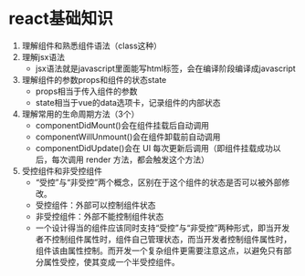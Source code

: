 # react基础知识

1. 理解组件和熟悉组件语法（class这种）
2. 理解jsx语法
   * jsx语法就是javascript里面能写html标签，会在编译阶段编译成javascript
3. 理解组件的参数props和组件的状态state
   * props相当于传入组件的参数
   * state相当于vue的data选项卡，记录组件的内部状态
4. 理解常用的生命周期方法（3个）
   * componentDidMount()会在组件挂载后自动调用
   * componentWillUnmount()会在组件卸载前自动调用
   * componentDidUpdate()会在 UI 每次更新后调用（即组件挂载成功以后，每次调用 render 方法，都会触发这个方法）
5. 受控组件和非受控组件
   * “受控”与“非受控”两个概念，区别在于这个组件的状态是否可以被外部修改。
   * 受控组件：外部可以控制组件状态
   * 非受控组件：外部不能控制组件状态
   * 一个设计得当的组件应该同时支持“受控”与“非受控”两种形式，即当开发者不控制组件属性时，组件自己管理状态，而当开发者控制组件属性时，组件该由属性控制。而开发一个复杂组件更需要注意这点，以避免只有部分属性受控，使其变成一个半受控组件。
